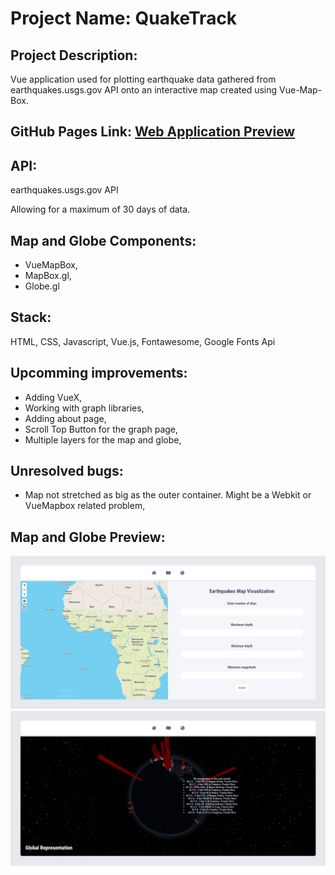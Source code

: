 # Project Name: QuakeTrack

## Project Description:

Vue application used for plotting earthquake data gathered from earthquakes.usgs.gov API onto an interactive map created using Vue-Map-Box.

## GitHub Pages Link: [Web Application Preview](https://pavelescuvictor.github.io/QuakeTrack/)

## API: 

earthquakes.usgs.gov API

Allowing for a maximum of 30 days of data.

## Map and Globe Components:

- VueMapBox, 
- MapBox.gl, 
- Globe.gl

## Stack: 

HTML, CSS, Javascript, Vue.js, Fontawesome, Google Fonts Api

## Upcomming improvements: 

- Adding VueX,
- Working with graph libraries,
- Adding about page,
- Scroll Top Button for the graph page,
- Multiple layers for the map and globe,

## Unresolved bugs:

- Map not stretched as big as the outer container. Might be a Webkit or VueMapbox related problem,

## Map and Globe Preview:

![Map](https://github.com/PavelescuVictor/QuakeTrack/blob/master/Readme%20Assets/Map.png)
![Globe](https://github.com/PavelescuVictor/QuakeTrack/blob/master/Readme%20Assets/Globe.png)


